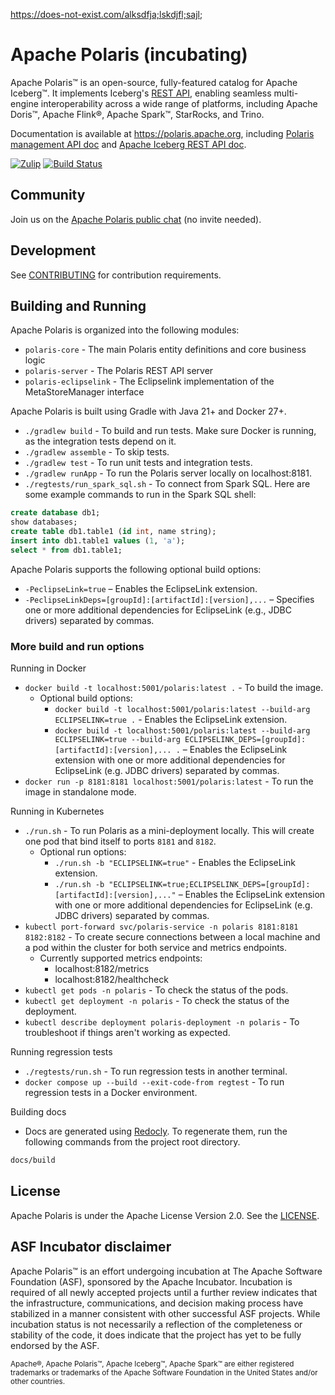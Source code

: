 <!--
  Licensed to the Apache Software Foundation (ASF) under one
  or more contributor license agreements.  See the NOTICE file
  distributed with this work for additional information
  regarding copyright ownership.  The ASF licenses this file
  to you under the Apache License, Version 2.0 (the
  "License"); you may not use this file except in compliance
  with the License.  You may obtain a copy of the License at
 
   http://www.apache.org/licenses/LICENSE-2.0
 
  Unless required by applicable law or agreed to in writing,
  software distributed under the License is distributed on an
  "AS IS" BASIS, WITHOUT WARRANTIES OR CONDITIONS OF ANY
  KIND, either express or implied.  See the License for the
  specific language governing permissions and limitations
  under the License.
-->

https://does-not-exist.com/alksdfja;lskdjfl;sajl;

# Apache Polaris (incubating)

Apache Polaris&trade; is an open-source, fully-featured catalog for Apache Iceberg&trade;. It implements Iceberg's 
[REST API](https://github.com/apache/iceberg/blob/main/open-api/rest-catalog-open-api.yaml),
enabling seamless multi-engine interoperability across a wide range of platforms, including Apache Doris™, Apache Flink®,
Apache Spark™, StarRocks, and Trino.

Documentation is available at https://polaris.apache.org, including
[Polaris management API doc](https://polaris.apache.org/index.html#tag/polaris-management-service_other)
and [Apache Iceberg REST API doc](https://polaris.apache.org/index.html#tag/Configuration-API).

[![Zulip](https://img.shields.io/badge/Zulip-Chat-blue?color=3d4db3&logo=zulip&style=for-the-badge&logoColor=white)](https://polaris-catalog.zulipchat.com/)
[![Build Status](https://img.shields.io/github/actions/workflow/status/apache/polaris/gradle.yml?branch=main&label=Main%20CI&logo=Github&style=for-the-badge)](https://github.com/apache/polaris/actions/workflows/gradle.yml?query=branch%3Amain)

## Community

Join us on the [Apache Polaris public chat](https://polaris-catalog.zulipchat.com/) (no invite needed).

## Development

See [CONTRIBUTING](CONTRIBUTING.md) for contribution requirements.

## Building and Running 

Apache Polaris is organized into the following modules:
- `polaris-core` - The main Polaris entity definitions and core business logic
- `polaris-server` - The Polaris REST API server
- `polaris-eclipselink` - The Eclipselink implementation of the MetaStoreManager interface
 
Apache Polaris is built using Gradle with Java 21+ and Docker 27+.
- `./gradlew build` - To build and run tests. Make sure Docker is running, as the integration tests depend on it.
- `./gradlew assemble` - To skip tests.
- `./gradlew test` - To run unit tests and integration tests.
- `./gradlew runApp` - To run the Polaris server locally on localhost:8181. 
- `./regtests/run_spark_sql.sh` - To connect from Spark SQL. Here are some example commands to run in the Spark SQL shell:
```sql
create database db1;
show databases;
create table db1.table1 (id int, name string);
insert into db1.table1 values (1, 'a');
select * from db1.table1;
```

Apache Polaris supports the following optional build options:
- `-PeclipseLink=true` – Enables the EclipseLink extension.
- `-PeclipseLinkDeps=[groupId]:[artifactId]:[version],...` – Specifies one or more additional dependencies for EclipseLink (e.g., JDBC drivers) separated by commas.

### More build and run options
Running in Docker
- `docker build -t localhost:5001/polaris:latest .` - To build the image.
  - Optional build options:
    - `docker build -t localhost:5001/polaris:latest --build-arg ECLIPSELINK=true .` - Enables the EclipseLink extension.
    - `docker build -t localhost:5001/polaris:latest --build-arg ECLIPSELINK=true --build-arg ECLIPSELINK_DEPS=[groupId]:[artifactId]:[version],... .` – Enables the EclipseLink extension with one or more additional dependencies for EclipseLink (e.g. JDBC drivers) separated by commas.
- `docker run -p 8181:8181 localhost:5001/polaris:latest` - To run the image in standalone mode.

Running in Kubernetes
- `./run.sh` - To run Polaris as a mini-deployment locally. This will create one pod that bind itself to ports `8181` and `8182`.
  - Optional run options:
    - `./run.sh -b "ECLIPSELINK=true"` - Enables the EclipseLink extension.
    - `./run.sh -b "ECLIPSELINK=true;ECLIPSELINK_DEPS=[groupId]:[artifactId]:[version],..."` – Enables the EclipseLink extension with one or more additional dependencies for EclipseLink (e.g. JDBC drivers) separated by commas.
- `kubectl port-forward svc/polaris-service -n polaris 8181:8181 8182:8182` - To create secure connections between a local machine and a pod within the cluster for both service and metrics endpoints.
  - Currently supported metrics endpoints:
    - localhost:8182/metrics
    - localhost:8182/healthcheck
- `kubectl get pods -n polaris` - To check the status of the pods.
- `kubectl get deployment -n polaris` - To check the status of the deployment.
- `kubectl describe deployment polaris-deployment -n polaris` - To troubleshoot if things aren't working as expected.

Running regression tests
- `./regtests/run.sh` - To run regression tests in another terminal.
- `docker compose up --build --exit-code-from regtest` - To run regression tests in a Docker environment.

Building docs
- Docs are generated using [Redocly](https://redocly.com/docs/cli/installation). To regenerate them, run the following
commands from the project root directory.
```bash
docs/build
```

## License

Apache Polaris is under the Apache License Version 2.0. See the [LICENSE](LICENSE).

## ASF Incubator disclaimer

Apache Polaris&trade; is an effort undergoing incubation at The Apache Software Foundation (ASF), sponsored by the Apache Incubator. Incubation is required of all newly accepted projects until a further review indicates that the infrastructure, communications, and decision making process have stabilized in a manner consistent with other successful ASF projects. While incubation status is not necessarily a reflection of the completeness or stability of the code, it does indicate that the project has yet to be fully endorsed by the ASF.
 
<sub>Apache&reg;, Apache Polaris&trade;, Apache Iceberg&trade;, Apache Spark&trade; are either registered trademarks or trademarks of the Apache Software Foundation in the United States and/or other countries.</sub>

